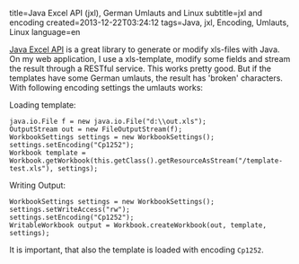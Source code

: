 title=Java Excel API (jxl), German Umlauts and Linux
subtitle=jxl and encoding
created=2013-12-22T03:24:12
tags=Java, jxl, Encoding, Umlauts, Linux
language=en

[Java Excel API](http://jexcelapi.sourceforge.net/) is a great library to generate or modify xls-files with Java. On my web application, I use a xls-template, modify some fields and stream the result through a RESTful service. This works pretty good.
But if the templates have some German umlauts, the result has 'broken' characters. With following encoding settings the umlauts works:

Loading template:

	java.io.File f = new java.io.File("d:\\out.xls");
    OutputStream out = new FileOutputStream(f);
	WorkbookSettings settings = new WorkbookSettings();
    settings.setEncoding("Cp1252");
    Workbook template = Workbook.getWorkbook(this.getClass().getResourceAsStream("/template-test.xls"), settings);

Writing Output:

	WorkbookSettings settings = new WorkbookSettings();
    settings.setWriteAccess("rw");
    settings.setEncoding("Cp1252");
    WritableWorkbook output = Workbook.createWorkbook(out, template, settings);


It is important, that also the template is loaded with encoding `Cp1252`.
    